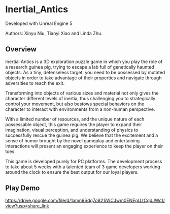 # Inertial_Antics

Developed with Unreal Engine 5 

Authors: Xinyu Niu, Tianyi Xiao and Linda Zhu.

Overview
---------
Inertial Antics is a 3D exploration puzzle game in which you play the role of a research guinea pig, trying to escape a lab full of genetically haunted objects. As a tiny, defenseless target, you need to be possessed by mutated objects in order to take advantage of their properties and navigate through adversities to reach the exit. 

Transforming into objects of various sizes and material not only gives the character different levels of inertia, thus challenging you to strategically control your movement, but also bestows special behaviors on the character to interact with environments from a non-human perspective.

With a limited number of resources, and the unique nature of each possessable object, this game requires the player to expand their imagination, visual perception, and understanding of physics to successfully rescue the guinea pig. We believe that the excitement and a sense of humor brought by the novel gameplay and entertaining interactions will present an engaging experience to keep the player on their toes.

This game is developed purely for PC platforms. The development process to take about 5 weeks with a talented team of 3 game developers working around the clock to ensure the best output for our loyal players.


Play Demo
---------
https://drive.google.com/file/d/1amn9Sdg7o821iWCJwm0ENEpUzCgdJWc1/view?usp=share_link
